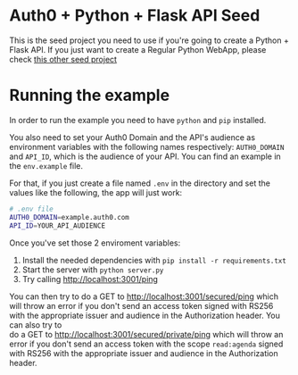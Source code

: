 # Auth0 + Python + Flask API Seed
This is the seed project you need to use if you're going to create a Python + Flask API. If you just want to create a Regular Python WebApp, please check [this other seed project](https://github.com/auth0-samples/auth0-python-web-app/tree/master/00-Starter-Seed)

# Running the example
In order to run the example you need to have `python` and `pip` installed.

You also need to set your Auth0 Domain and the API's audience as environment variables with the following names respectively: `AUTH0_DOMAIN` and `API_ID`, which is the audience of your API. You can find an example in the `env.example` file.

For that, if you just create a file named `.env` in the directory and set the values like the following, the app will just work:

```bash
# .env file
AUTH0_DOMAIN=example.auth0.com
API_ID=YOUR_API_AUDIENCE
```

Once you've set those 2 enviroment variables:

1. Install the needed dependencies with `pip install -r requirements.txt`
2. Start the server with `python server.py`
3. Try calling [http://localhost:3001/ping](http://localhost:3001/ping)

You can then try to do a GET to [http://localhost:3001/secured/ping](http://localhost:3001/secured/ping) which will throw an error if you don't send an access token signed with RS256 with the appropriate issuer and audience in the Authorization header. You can also try to  
do a GET to [http://localhost:3001/secured/private/ping](http://localhost:3001/secured/private/ping) which will throw an error if you don't send an access token with the scope `read:agenda` signed with RS256 with the appropriate issuer and audience in the Authorization header.
